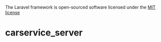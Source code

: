 The Laravel framework is open-sourced software licensed under the [MIT license](http://opensource.org/licenses/MIT)
# carservice_server
